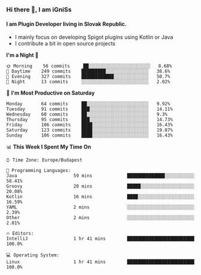 ### Hi there 👋, I am iGniSs

#### I am Plugin Developer living in Slovak Republic.
- I mainly focus on developing Spigot plugins using Kotlin or Java
- I contribute a bit in open source projects

<!--START_SECTION:waka-->
**I'm a Night 🦉** 

```text
🌞 Morning    56 commits     ██░░░░░░░░░░░░░░░░░░░░░░░   8.68% 
🌆 Daytime    249 commits    █████████░░░░░░░░░░░░░░░░   38.6% 
🌃 Evening    327 commits    ████████████░░░░░░░░░░░░░   50.7% 
🌙 Night      13 commits     ░░░░░░░░░░░░░░░░░░░░░░░░░   2.02%

```
📅 **I'm Most Productive on Saturday** 

```text
Monday       64 commits     ██░░░░░░░░░░░░░░░░░░░░░░░   9.92% 
Tuesday      91 commits     ███░░░░░░░░░░░░░░░░░░░░░░   14.11% 
Wednesday    60 commits     ██░░░░░░░░░░░░░░░░░░░░░░░   9.3% 
Thursday     95 commits     ███░░░░░░░░░░░░░░░░░░░░░░   14.73% 
Friday       106 commits    ████░░░░░░░░░░░░░░░░░░░░░   16.43% 
Saturday     123 commits    ████░░░░░░░░░░░░░░░░░░░░░   19.07% 
Sunday       106 commits    ████░░░░░░░░░░░░░░░░░░░░░   16.43%

```


📊 **This Week I Spent My Time On** 

```text
⌚︎ Time Zone: Europe/Budapest

💬 Programming Languages: 
Java                     59 mins             ██████████████░░░░░░░░░░░   58.41% 
Groovy                   20 mins             █████░░░░░░░░░░░░░░░░░░░░   20.08% 
Kotlin                   16 mins             ████░░░░░░░░░░░░░░░░░░░░░   16.59% 
YAML                     2 mins              ░░░░░░░░░░░░░░░░░░░░░░░░░   2.39% 
Other                    2 mins              ░░░░░░░░░░░░░░░░░░░░░░░░░   2.01%

🔥 Editors: 
IntelliJ                 1 hr 41 mins        █████████████████████████   100.0%

💻 Operating System: 
Linux                    1 hr 41 mins        █████████████████████████   100.0%

```


<!--END_SECTION:waka-->